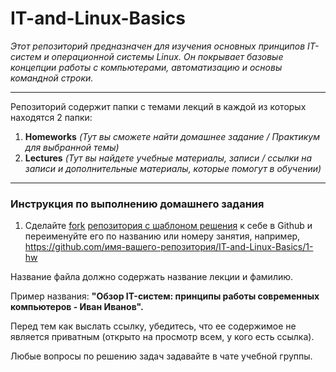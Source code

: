 # IT-and-Linux-Basics

*Этот репозиторий предназначен для изучения основных принципов IT-систем и операционной системы Linux. Он покрывает базовые концепции работы с компьютерами, автоматизацию и основы командной строки.*

---

Репозиторий содержит папки с темами лекций в каждой из которых находятся 2 папки:

1. **Homeworks** *(Тут вы сможете найти домашнее задание / Практикум для выбранной темы)*
2. **Lectures**  *(Тут вы найдете учебные материалы, записи / ссылки на записи и дополнительные материалы, которые помогут в обучении)*

---

### Инструкция по выполнению домашнего задания

1. Сделайте [fork](http://screenshot.alarislabs.com/ib2024/image_20230907180710_d23e4fd5.png) [репозитория c шаблоном решения](https://github.com/Alaris-support/IT-and-Linux-Basics) к себе в Github и переименуйте его по названию или номеру занятия, например, https://github.com/имя-вашего-репозитория/IT-and-Linux-Basics/1-hw

Название файла должно содержать название лекции и фамилию. 

Пример названия: **"Обзор IT-систем: принципы работы современных компьютеров - Иван Иванов".**

Перед тем как выслать ссылку, убедитесь, что ее содержимое не является приватным (открыто на просмотр всем, у кого есть ссылка).

Любые вопросы по решению задач задавайте в чате учебной группы.